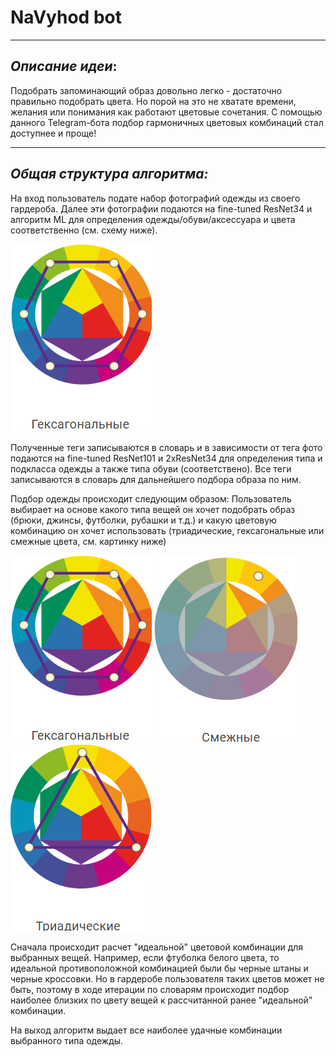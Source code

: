 # NaVyhod bot
---

## _Описание идеи_:
Подобрать запоминающий образ довольно легко - достаточно правильно подобрать цвета. Но порой на это не хватате времени, желания или понимания как работают цветовые сочетания. С помощью данного Telegram-бота подбор гармоничных цветовых комбинаций стал доступнее и проще!

---
## _Общая структура алгоритма:_
На вход пользователь подате набор фотографий одежды из своего гардероба. Далее эти фотографии подаются на fine-tuned ResNet34 и алгоритм ML для определения одежды/обуви/аксессуара и цвета соответственно (см. схему ниже).

![alt-text-1](Гексагональные.png)

Полученные теги записываются в словарь и в зависимости от тега фото подаются на fine-tuned ResNet101 и 2xResNet34 для определения типа и подкласса одежды а также типа обуви (соответствено).
Все теги записываются в словарь для дальнейшего подбора образа по ним. 

Подбор одежды происходит следующим образом: 
Пользователь выбирает на основе какого типа вещей он хочет подобрать образ (брюки, джинсы, футболки, рубашки и т.д.) и какую цветовую комбинацию он хочет использовать (триадические, гексагональные или смежные цвета, см. картинку ниже)

![alt-text-2](Гексагональные.png) ![alt-text-3](Смежные.png) ![alt-text-4](Триадические.png)

Сначала происходит расчет "идеальной" цветовой комбинации для выбранных вещей. Например, если фтуболка белого цвета, то идеальной противоположной комбинацией были бы черные штаны и черные кроссовки. Но в гардеробе пользователя таких цветов может не быть, поэтому в ходе итерации по словарям происходит подбор наиболее близких по цвету вещей к рассчитанной ранее "идеальной" комбинации.

На выход алгоритм выдает все наиболее удачные комбинации выбранного типа одежды. 
